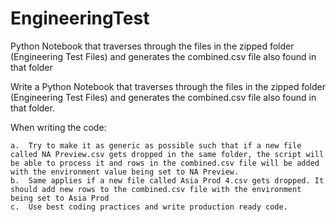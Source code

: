 # EngineeringTest
Python Notebook that traverses through the files in the zipped folder (Engineering Test Files) and generates the combined.csv file also found in that folder

Write a Python Notebook that traverses through the files in the zipped folder (Engineering Test Files) and generates the combined.csv file also found in that folder. 

When writing the code:

    a.	Try to make it as generic as possible such that if a new file called NA Preview.csv gets dropped in the same folder, the script will be able to process it and rows in the combined.csv file will be added with the environment value being set to NA Preview. 
    b.	Same applies if a new file called Asia Prod 4.csv gets dropped. It should add new rows to the combined.csv file with the environment being set to Asia Prod
    c.	Use best coding practices and write production ready code.

